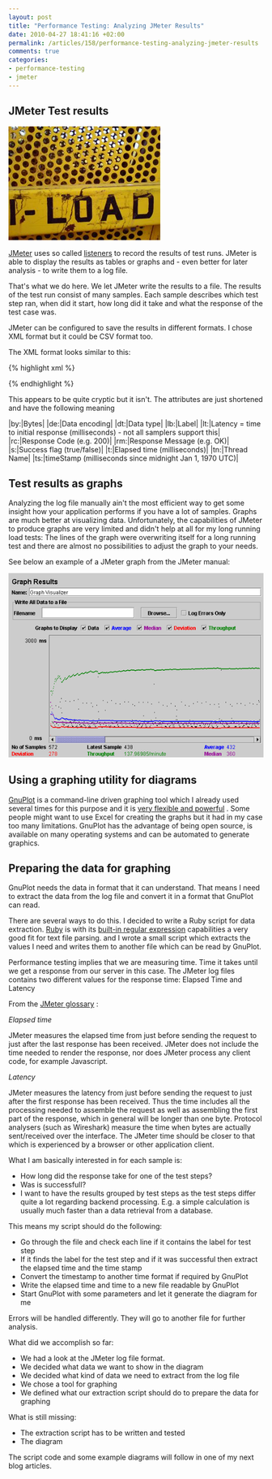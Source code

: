 ```yaml
--- 
layout: post
title: "Performance Testing: Analyzing JMeter Results"
date: 2010-04-27 18:41:16 +02:00
permalink: /articles/158/performance-testing-analyzing-jmeter-results
comments: true
categories: 
- performance-testing
- jmeter
---
```

## JMeter Test results

![Load](/images/posts/7.jpg)

[JMeter](http://jakarta.apache.org/jmeter/) uses so called [listeners](http://jakarta.apache.org/jmeter/usermanual/listeners.html) to record the results of test runs. JMeter is able to display the results as tables or graphs and - even better for later analysis - to write them to a log file. 

That's what we do here. We let JMeter write the results to a file. The results of the test run consist of many samples. Each sample describes which test step ran, when did it start, how long did it take and what the response of the test case was. 

JMeter can be configured to save the results in different formats. I chose XML format but it could be CSV format too. 

The XML format looks similar to this: 

{% highlight xml %}
<?xml version="1.0" encoding="UTF-8"?>
<testResults version="1.2">
<httpSample t="1392" lt="351" ts="1144371014619" s="true" 
     lb="Log on" rc="200" rm="OK" 
     tn="Listen 1-1" dt="text" de="iso-8859-1" by="12407"/>
{% endhighlight %}

This appears to be quite cryptic but it isn't. The attributes are just shortened and have the following meaning

|by:|Bytes|
|de:|Data encoding|
|dt:|Data type|
|lb:|Label|
|lt:|Latency = time to initial response (milliseconds) - not all samplers support this|
|rc:|Response Code (e.g. 200)|
|rm:|Response Message (e.g. OK)|
|s:|Success flag (true/false)|
|t:|Elapsed time (milliseconds)|
|tn:|Thread Name|
|ts:|timeStamp (milliseconds since midnight Jan 1, 1970 UTC)|

## Test results as graphs

Analyzing the log file manually ain't the most efficient way to get some insight how your application performs if you have a lot of samples. Graphs are much better at visualizing data. Unfortunately, the capabilities of JMeter to produce graphs are very limited and didn't help at all for my long running load tests: The lines of the graph were overwriting itself for a long running test and there are almost no possibilities to adjust the graph to your needs.

See below an example of a JMeter graph from the JMeter manual:

![a JMeter graph](/images/posts/6.png)

## Using a graphing utility for diagrams 

[GnuPlot](http://www.gnuplot.info/) is a command-line driven graphing tool which I already used several times for this purpose and it is [very flexible and powerful](http://gnuplot.sourceforge.net/demo_4.4/) . Some people might want to use Excel for creating the graphs but it had in my case too many limitations. GnuPlot has the advantage of being open source, is available on many operating systems and can be automated to generate graphics.

## Preparing the data for graphing

GnuPlot needs the data in format that it can understand. That means I need to extract the data from the log file and convert it in a format that GnuPlot can read. 

There are several ways to do this. I decided to write a Ruby script for data extraction. [Ruby](http://www.ruby-lang.org/en/) is with its [built-in regular expression](http://www.regular-expressions.info/ruby.html) capabilities a very good fit for text file parsing. and I wrote a small script which extracts the values I need and writes them to another file which can be read by GnuPlot.

Performance testing implies that we are measuring time. Time it takes until we get a response from our server in this case. The JMeter log files contains two different values for the response time: Elapsed Time and Latency

From the [JMeter glossary](http://jakarta.apache.org/jmeter/usermanual/glossary.html) :

*Elapsed time*
 
JMeter measures the elapsed time from just before sending the request to just after the last response has been received. JMeter does not include the time needed to render the response, nor does JMeter process any client code, for example Javascript.

*Latency*

JMeter measures the latency from just before sending the request to just after the first response has been received. Thus the time includes all the processing needed to assemble the request as well as assembling the first part of the response, which in general will be longer than one byte. Protocol analysers (such as Wireshark) measure the time when bytes are actually sent/received over the interface. The JMeter time should be closer to that which is experienced by a browser or other application client.

What I am basically interested in for each sample is: 

* How long did the response take for one of the test steps?
* Was is successfull?
* I want to have the results grouped by test steps as the test steps differ quite a lot regarding backend processing. E.g. a simple calculation is usually much faster than a data retrieval from a database. 

This means my script should do the following:

* Go through the file and check each line if it contains the label for test step
* If it finds the label for the test step and if it was successful then extract the elapsed time and the time stamp
* Convert the timestamp to another time format if required by GnuPlot
* Write the elapsed time and time to a new file readable by GnuPlot
* Start GnuPlot with some parameters and let it generate the diagram for me

Errors will be handled differently. They will go to another file for further analysis.

What did we accomplish so far:

* We had a look at the JMeter log file format.
* We decided what data we want to show in the diagram
* We decided what kind of data we need to extract from the log file
* We chose a tool for graphing
* We defined what our extraction script should do to prepare the data for graphing

What is still missing:

* The extraction script has to be written and tested
* The diagram

The script code and some example diagrams will follow in one of my next blog articles.

<script src="https://app.convertkit.com/landing_pages/23015.js"></script>

